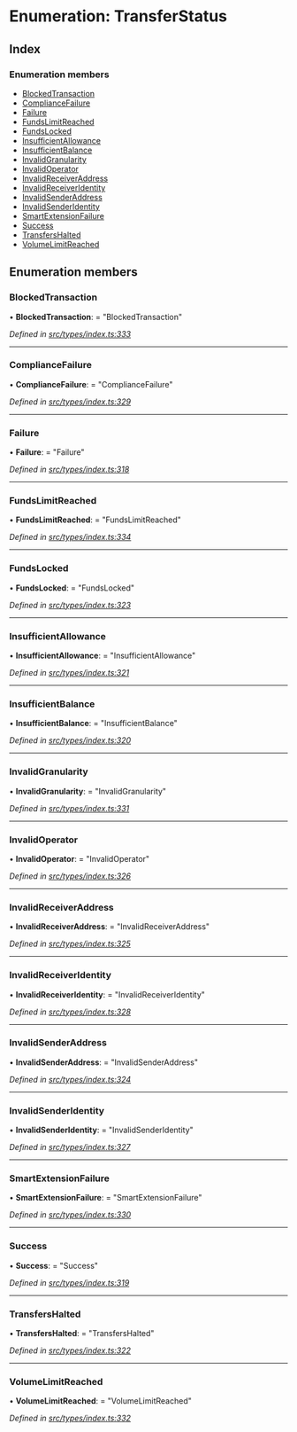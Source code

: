 # Enumeration: TransferStatus

## Index

### Enumeration members

* [BlockedTransaction](transferstatus.md#blockedtransaction)
* [ComplianceFailure](transferstatus.md#compliancefailure)
* [Failure](transferstatus.md#failure)
* [FundsLimitReached](transferstatus.md#fundslimitreached)
* [FundsLocked](transferstatus.md#fundslocked)
* [InsufficientAllowance](transferstatus.md#insufficientallowance)
* [InsufficientBalance](transferstatus.md#insufficientbalance)
* [InvalidGranularity](transferstatus.md#invalidgranularity)
* [InvalidOperator](transferstatus.md#invalidoperator)
* [InvalidReceiverAddress](transferstatus.md#invalidreceiveraddress)
* [InvalidReceiverIdentity](transferstatus.md#invalidreceiveridentity)
* [InvalidSenderAddress](transferstatus.md#invalidsenderaddress)
* [InvalidSenderIdentity](transferstatus.md#invalidsenderidentity)
* [SmartExtensionFailure](transferstatus.md#smartextensionfailure)
* [Success](transferstatus.md#success)
* [TransfersHalted](transferstatus.md#transfershalted)
* [VolumeLimitReached](transferstatus.md#volumelimitreached)

## Enumeration members

###  BlockedTransaction

• **BlockedTransaction**: = "BlockedTransaction"

*Defined in [src/types/index.ts:333](https://github.com/PolymathNetwork/polymesh-sdk/blob/14db4c2/src/types/index.ts#L333)*

___

###  ComplianceFailure

• **ComplianceFailure**: = "ComplianceFailure"

*Defined in [src/types/index.ts:329](https://github.com/PolymathNetwork/polymesh-sdk/blob/14db4c2/src/types/index.ts#L329)*

___

###  Failure

• **Failure**: = "Failure"

*Defined in [src/types/index.ts:318](https://github.com/PolymathNetwork/polymesh-sdk/blob/14db4c2/src/types/index.ts#L318)*

___

###  FundsLimitReached

• **FundsLimitReached**: = "FundsLimitReached"

*Defined in [src/types/index.ts:334](https://github.com/PolymathNetwork/polymesh-sdk/blob/14db4c2/src/types/index.ts#L334)*

___

###  FundsLocked

• **FundsLocked**: = "FundsLocked"

*Defined in [src/types/index.ts:323](https://github.com/PolymathNetwork/polymesh-sdk/blob/14db4c2/src/types/index.ts#L323)*

___

###  InsufficientAllowance

• **InsufficientAllowance**: = "InsufficientAllowance"

*Defined in [src/types/index.ts:321](https://github.com/PolymathNetwork/polymesh-sdk/blob/14db4c2/src/types/index.ts#L321)*

___

###  InsufficientBalance

• **InsufficientBalance**: = "InsufficientBalance"

*Defined in [src/types/index.ts:320](https://github.com/PolymathNetwork/polymesh-sdk/blob/14db4c2/src/types/index.ts#L320)*

___

###  InvalidGranularity

• **InvalidGranularity**: = "InvalidGranularity"

*Defined in [src/types/index.ts:331](https://github.com/PolymathNetwork/polymesh-sdk/blob/14db4c2/src/types/index.ts#L331)*

___

###  InvalidOperator

• **InvalidOperator**: = "InvalidOperator"

*Defined in [src/types/index.ts:326](https://github.com/PolymathNetwork/polymesh-sdk/blob/14db4c2/src/types/index.ts#L326)*

___

###  InvalidReceiverAddress

• **InvalidReceiverAddress**: = "InvalidReceiverAddress"

*Defined in [src/types/index.ts:325](https://github.com/PolymathNetwork/polymesh-sdk/blob/14db4c2/src/types/index.ts#L325)*

___

###  InvalidReceiverIdentity

• **InvalidReceiverIdentity**: = "InvalidReceiverIdentity"

*Defined in [src/types/index.ts:328](https://github.com/PolymathNetwork/polymesh-sdk/blob/14db4c2/src/types/index.ts#L328)*

___

###  InvalidSenderAddress

• **InvalidSenderAddress**: = "InvalidSenderAddress"

*Defined in [src/types/index.ts:324](https://github.com/PolymathNetwork/polymesh-sdk/blob/14db4c2/src/types/index.ts#L324)*

___

###  InvalidSenderIdentity

• **InvalidSenderIdentity**: = "InvalidSenderIdentity"

*Defined in [src/types/index.ts:327](https://github.com/PolymathNetwork/polymesh-sdk/blob/14db4c2/src/types/index.ts#L327)*

___

###  SmartExtensionFailure

• **SmartExtensionFailure**: = "SmartExtensionFailure"

*Defined in [src/types/index.ts:330](https://github.com/PolymathNetwork/polymesh-sdk/blob/14db4c2/src/types/index.ts#L330)*

___

###  Success

• **Success**: = "Success"

*Defined in [src/types/index.ts:319](https://github.com/PolymathNetwork/polymesh-sdk/blob/14db4c2/src/types/index.ts#L319)*

___

###  TransfersHalted

• **TransfersHalted**: = "TransfersHalted"

*Defined in [src/types/index.ts:322](https://github.com/PolymathNetwork/polymesh-sdk/blob/14db4c2/src/types/index.ts#L322)*

___

###  VolumeLimitReached

• **VolumeLimitReached**: = "VolumeLimitReached"

*Defined in [src/types/index.ts:332](https://github.com/PolymathNetwork/polymesh-sdk/blob/14db4c2/src/types/index.ts#L332)*
